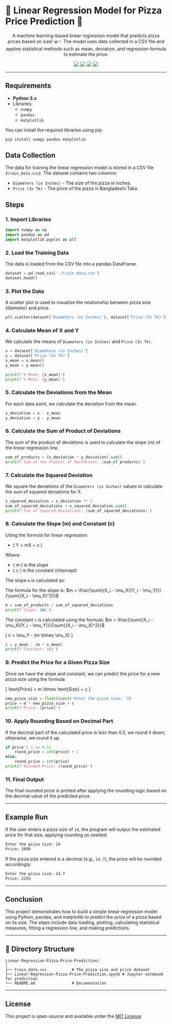 # 🍕 Linear Regression Model for Pizza Price Prediction 🍕

<p align="center">
  A machine learning-based linear regression model that predicts pizza prices based on size! 📊✨ The model uses data collected in a CSV file and applies statistical methods such as mean, deviation, and regression formula to estimate the price.
</p>

<p align="center">
  <img src="https://img.shields.io/badge/Python-3.x-blue" />
  <img src="https://img.shields.io/badge/Pandas-1.3.3-yellowgreen" />
  <img src="https://img.shields.io/badge/NumPy-1.21-lightblue" />
  <img src="https://img.shields.io/badge/Matplotlib-3.x-orange" />
</p>

---

## Requirements

- **Python 3.x**
- Libraries:
  - `numpy`
  - `pandas`
  - `matplotlib`

You can install the required libraries using pip:

```bash
pip install numpy pandas matplotlib
```

## Data Collection

The data for training the linear regression model is stored in a CSV file (`train_data.csv`). The dataset contains two columns:

- `Diameters (in Inches)` - The size of the pizza in inches.
- `Price (In Tk)` - The price of the pizza in Bangladeshi Taka.

## Steps

### 1. Import Libraries

```python
import numpy as np
import pandas as pd
import matplotlib.pyplot as plt
```

### 2. Load the Training Data

The data is loaded from the CSV file into a pandas DataFrame.

```python
dataset = pd.read_csv('./train_data.csv')
dataset.head()
```

### 3. Plot the Data

A scatter plot is used to visualize the relationship between pizza size (diameter) and price.

```python
plt.scatter(dataset['Diameters (in Inches)'], dataset['Price (In Tk)'])
```

### 4. Calculate Mean of X and Y

We calculate the means of `Diameters (in Inches)` and `Price (In Tk)`.

```python
x = dataset['Diameters (in Inches)']
y = dataset['Price (In Tk)']
x_mean = x.mean()
y_mean = y.mean()

print(f'X Mean: {x_mean}')
print(f'Y Mean: {y_mean}')
```

### 5. Calculate the Deviations from the Mean

For each data point, we calculate the deviation from the mean.

```python
x_deviation = x - x_mean
y_deviation = y - y_mean
```

### 6. Calculate the Sum of Product of Deviations

The sum of the product of deviations is used to calculate the slope (m) of the linear regression line.

```python
sum_of_products = (x_deviation * y_deviation).sum()
print(f'Sum of the Product of Deviations: {sum_of_products}')
```

### 7. Calculate the Squared Deviation

We square the deviations of the `Diameters (in Inches)` values to calculate the sum of squared deviations for X.

```python
x_squared_deviation = x_deviation ** 2
sum_of_squared_deviations = x_squared_deviation.sum()
print(f'Sum of Squared Deviations: {sum_of_squared_deviations}')
```

### 8. Calculate the Slope (m) and Constant (c)

Using the formula for linear regression:

- \( Y = mX + c \)

Where:
- \( m \) is the slope
- \( c \) is the constant (intercept)

The slope `m` is calculated as:

The formula for the slope is: $m = \frac{\sum{(X_i - \mu_X)(Y_i - \mu_Y)}}{\sum{(X_i - \mu_X)^2}}$


```python
m = sum_of_products / sum_of_squared_deviations
print(f'Slope: {m}')
```

The constant `c` is calculated using the formula:
$m = \frac{\sum{(X_i - \mu_X)(Y_i - \mu_Y)}}{\sum{(X_i - \mu_X)^2}}$

\[ 
c = \mu_Y - (m \times \mu_X)
\]

```python
c = y_mean - (m * x_mean)
print(f'Constant: {c}')
```

### 9. Predict the Price for a Given Pizza Size

Once we have the slope and constant, we can predict the price for a new pizza size using the formula:

\[
\text{Price} = m \times \text{Size} + c
\]

```python
new_pizza_size = float(input('Enter the pizza size: '))
price = m * new_pizza_size + c
print(f'Price: {price}')
```

### 10. Apply Rounding Based on Decimal Part

If the decimal part of the calculated price is less than 0.5, we round it down; otherwise, we round it up.

```python
if price % 1 >= 0.5:
    round_price = int(price) + 1
else:
    round_price = int(price)
print(f'Rounded Price: {round_price}')
```

### 11. Final Output

The final rounded price is printed after applying the rounding logic based on the decimal value of the predicted price.

---

## Example Run

If the user enters a pizza size of `14`, the program will output the estimated price for that size, applying rounding as needed.

```bash
Enter the pizza size: 14
Price: 2099
```

If the pizza size entered is a decimal (e.g., `14.7`), the price will be rounded accordingly:

```bash
Enter the pizza size: 14.7
Price: 2253
```

---

## Conclusion

This project demonstrates how to build a simple linear regression model using Python, pandas, and matplotlib to predict the price of a pizza based on its size. The steps include data loading, plotting, calculating statistical measures, fitting a regression line, and making predictions.

---

## 📂 Directory Structure

```
Linear-Regression-Pizza-Price-Prediction/
│
├── train_data.csv           # The pizza size and price dataset
├── Linear-Regression-Pizza-Price-Prediction.ipynb # Jupyter notebook for prediction
└── README.md                # Documentation
```

---

## License

This project is open-source and available under the [MIT License](LICENSE)